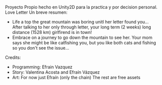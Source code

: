 Proyecto Propio hecho en Unity2D para la practica y por decision personal. Love Letter
Un breve resumen:
- Life a top the great mountain was boring unitl her letter found you... After talking to her only through letter, your long term (2 weeks) long distance (1528 km) girlfirend is in town!
- Embrace on a journey to go down the mountain to see her. Your mom says she might be like catfishing you, but you like both cats and fishing so you don't see the issue...


Credits: 
 - Programming: Efrain Vazquez
 - Story: Valentina Acosta and Efraín Vázquez
 - Art: For now just Efraín (only the chain)       The rest are free assets
